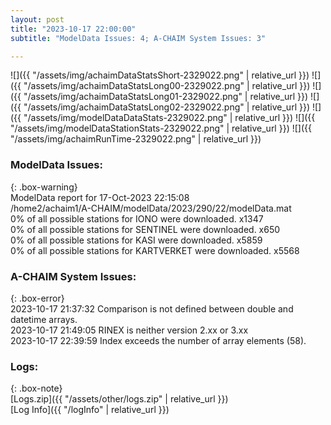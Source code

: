 ```yaml
---
layout: post
title: "2023-10-17 22:00:00"
subtitle: "ModelData Issues: 4; A-CHAIM System Issues: 3"

---
```


![]({{ "/assets/img/achaimDataStatsShort-2329022.png" | relative_url }})
![]({{ "/assets/img/achaimDataStatsLong00-2329022.png" | relative_url }})
![]({{ "/assets/img/achaimDataStatsLong01-2329022.png" | relative_url }})
![]({{ "/assets/img/achaimDataStatsLong02-2329022.png" | relative_url }})
![]({{ "/assets/img/modelDataDataStats-2329022.png" | relative_url }})
![]({{ "/assets/img/modelDataStationStats-2329022.png" | relative_url }})
![]({{ "/assets/img/achaimRunTime-2329022.png" | relative_url }})


### ModelData Issues:  
  
{: .box-warning}  
 ModelData report for 17-Oct-2023 22:15:08   
 /home2/achaim1/A-CHAIM/modelData/2023/290/22/modelData.mat   
 0% of all possible stations for IONO were downloaded. x1347   
 0% of all possible stations for SENTINEL were downloaded. x650   
 0% of all possible stations for KASI were downloaded. x5859   
 0% of all possible stations for KARTVERKET were downloaded. x5568   
  
### A-CHAIM System Issues:  
  
{: .box-error}  
2023-10-17 21:37:32 Comparison is not defined between double and datetime arrays.  
2023-10-17 21:49:05 RINEX is neither version 2.xx or 3.xx  
2023-10-17 22:39:59 Index exceeds the number of array elements (58).  

### Logs:  
  
{: .box-note}  
[Logs.zip]({{ "/assets/other/logs.zip" | relative_url }})  
[Log Info]({{ "/logInfo" | relative_url }})  
